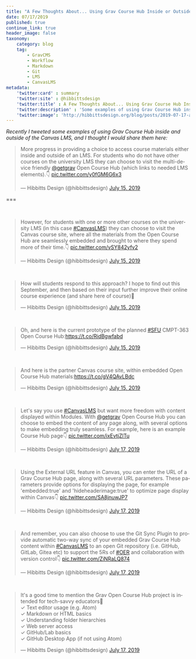 ```yaml
---
title: "A Few Thoughts About... Using Grav Course Hub Inside or Outside of an LMS"
date: 07/17/2019
published: true
continue_link: true
header_image: false
taxonomy:
    category: blog
    tag:
        - GravCMS
        - Workflow
        - Markdown
        - Git
        - LMS
        - CanvasLMS
metadata:
    'twitter:card' : summary
    'twitter:site' : @hibbittsdesign
    'twitter:title' : A Few Thoughts About... Using Grav Course Hub Inside or Outside of an LMS
    'twitter:description' : 'Some examples of using Grav Course Hub inside and outside of the Canvas LMS'
    'twitter:image': 'http://hibbittsdesign.org/blog/posts/2019-07-17-a-few-thoughts-about-using-grav-course-hub-inside-or-outside-of-an--lms/screenshot.png'
---
```


_Recently I tweeted some examples of using Grav Course Hub inside and outside of the Canvas LMS, and I thought I would share them here:_

<blockquote class="twitter-tweet" data-lang="en"><p lang="en" dir="ltr">More progress in providing a choice to access course materials either inside and outside of an LMS. For students who do not have other courses on the university LMS they can choose to visit the multi-device friendly <a href="https://twitter.com/getgrav?ref_src=twsrc%5Etfw">@getgrav</a> Open Course Hub (which links to needed LMS elements).👇 <a href="https://t.co/y0fGM6G6x3">pic.twitter.com/y0fGM6G6x3</a></p>&mdash; Hibbitts Design (@hibbittsdesign) <a href="https://twitter.com/hibbittsdesign/status/1150819263529144320?ref_src=twsrc%5Etfw">July 15, 2019</a></blockquote>
<script async src="https://platform.twitter.com/widgets.js" charset="utf-8"></script>

===

<br>

<blockquote class="twitter-tweet" data-conversation="none" data-lang="en"><p lang="en" dir="ltr">However, for students with one or more other courses on the university LMS (in this case <a href="https://twitter.com/hashtag/CanvasLMS?src=hash&amp;ref_src=twsrc%5Etfw">#CanvasLMS</a>) they can choose to visit the Canvas course site, where all the materials from the Open Course Hub are seamlessly embedded and brought to where they spend more of their time.👇 <a href="https://t.co/vSY842yfv2">pic.twitter.com/vSY842yfv2</a></p>&mdash; Hibbitts Design (@hibbittsdesign) <a href="https://twitter.com/hibbittsdesign/status/1150819482782187520?ref_src=twsrc%5Etfw">July 15, 2019</a></blockquote>
<script async src="https://platform.twitter.com/widgets.js" charset="utf-8"></script>

<br>

<blockquote class="twitter-tweet" data-conversation="none" data-lang="en"><p lang="en" dir="ltr">How will students respond to this approach? I hope to find out this September, and then based on their input further improve their online course experience (and share here of course)🚀</p>&mdash; Hibbitts Design (@hibbittsdesign) <a href="https://twitter.com/hibbittsdesign/status/1150819657684619264?ref_src=twsrc%5Etfw">July 15, 2019</a></blockquote>
<script async src="https://platform.twitter.com/widgets.js" charset="utf-8"></script>

<br>

<blockquote class="twitter-tweet" data-conversation="none" data-lang="en"><p lang="en" dir="ltr">Oh, and here is the current prototype of the planned <a href="https://twitter.com/hashtag/SFU?src=hash&amp;ref_src=twsrc%5Etfw">#SFU</a> CMPT-363 Open Course Hub:<a href="https://t.co/RidBgwfabd">https://t.co/RidBgwfabd</a></p>&mdash; Hibbitts Design (@hibbittsdesign) <a href="https://twitter.com/hibbittsdesign/status/1150820225782181888?ref_src=twsrc%5Etfw">July 15, 2019</a></blockquote>
<script async src="https://platform.twitter.com/widgets.js" charset="utf-8"></script>

<br>

<blockquote class="twitter-tweet" data-conversation="none" data-lang="en"><p lang="en" dir="ltr">And here is the partner Canvas course site, within embedded Open Course Hub materials:<a href="https://t.co/gV4QAvLBdc">https://t.co/gV4QAvLBdc</a></p>&mdash; Hibbitts Design (@hibbittsdesign) <a href="https://twitter.com/hibbittsdesign/status/1150820382405881856?ref_src=twsrc%5Etfw">July 15, 2019</a></blockquote>
<script async src="https://platform.twitter.com/widgets.js" charset="utf-8"></script>

<br>

<blockquote class="twitter-tweet" data-conversation="none" data-lang="en"><p lang="en" dir="ltr">Let&#39;s say you use <a href="https://twitter.com/hashtag/CanvasLMS?src=hash&amp;ref_src=twsrc%5Etfw">#CanvasLMS</a> but want more freedom with content displayed within Modules. With <a href="https://twitter.com/getgrav?ref_src=twsrc%5Etfw">@getgrav</a> Open Course Hub you can choose to embed the content of any page along, with several options to make embedding truly seamless. For example, here is an example Course Hub page👇 <a href="https://t.co/ixEvtjZlTu">pic.twitter.com/ixEvtjZlTu</a></p>&mdash; Hibbitts Design (@hibbittsdesign) <a href="https://twitter.com/hibbittsdesign/status/1151531318422847488?ref_src=twsrc%5Etfw">July 17, 2019</a></blockquote>
<script async src="https://platform.twitter.com/widgets.js" charset="utf-8"></script>

<br>

<blockquote class="twitter-tweet" data-conversation="none" data-lang="en"><p lang="en" dir="ltr">Using the External URL feature in Canvas, you can enter the URL of a Grav Course Hub page, along with several URL parameters. These parameters provide options for displaying the page, for example &#39;embedded:true&#39; and &#39;hideheaderimage:true&#39; to optimize page display within Canvas👇 <a href="https://t.co/SA8jnuwJP7">pic.twitter.com/SA8jnuwJP7</a></p>&mdash; Hibbitts Design (@hibbittsdesign) <a href="https://twitter.com/hibbittsdesign/status/1151532516274135040?ref_src=twsrc%5Etfw">July 17, 2019</a></blockquote>
<script async src="https://platform.twitter.com/widgets.js" charset="utf-8"></script>

<br>

<blockquote class="twitter-tweet" data-conversation="none" data-lang="en"><p lang="en" dir="ltr">And remember, you can also choose to use the Git Sync Plugin to provide automatic two-way sync of your embedded Grav Course Hub content within <a href="https://twitter.com/hashtag/CanvasLMS?src=hash&amp;ref_src=twsrc%5Etfw">#CanvasLMS</a> to an open Git repository (i.e. GitHub, GitLab, Gitea etc) to support the 5Rs of <a href="https://twitter.com/hashtag/OER?src=hash&amp;ref_src=twsrc%5Etfw">#OER</a> and collaboration with version control👇 <a href="https://t.co/ZiNRaLQ874">pic.twitter.com/ZiNRaLQ874</a></p>&mdash; Hibbitts Design (@hibbittsdesign) <a href="https://twitter.com/hibbittsdesign/status/1151535344304582656?ref_src=twsrc%5Etfw">July 17, 2019</a></blockquote>
<script async src="https://platform.twitter.com/widgets.js" charset="utf-8"></script>

<br>

<blockquote class="twitter-tweet" data-conversation="none" data-lang="en"><p lang="en" dir="ltr">It&#39;s a good time to mention the Grav Open Course Hub project is intended for tech-savvy educators🚀<br>✓ Text editor usage (e.g. Atom)<br>✓ Markdown or HTML basics<br>✓ Understanding folder hierarchies <br>✓ Web server access<br>✓ GitHub/Lab basics<br>✓ GitHub Desktop App (if not using Atom)</p>&mdash; Hibbitts Design (@hibbittsdesign) <a href="https://twitter.com/hibbittsdesign/status/1151541917114458112?ref_src=twsrc%5Etfw">July 17, 2019</a></blockquote>
<script async src="https://platform.twitter.com/widgets.js" charset="utf-8"></script>
